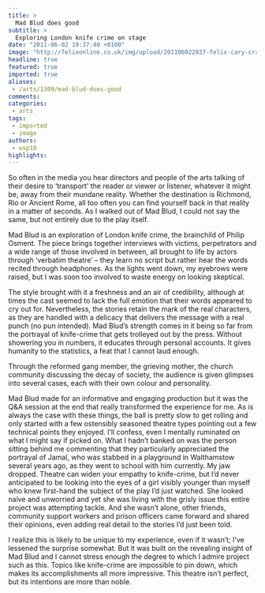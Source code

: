 ```yaml
---
title: >
  Mad Blud does good
subtitle: >
  Exploring London knife crime on stage
date: "2011-06-02 19:37:40 +0100"
image: "http://felixonline.co.uk/img/upload/201106022037-felix-cary-crankson.jpg"
headline: true
featured: true
imported: true
aliases:
 - /arts/1309/mad-blud-does-good
comments:
categories:
 - arts
tags:
 - imported
 - image
authors:
 - wsp10
highlights:
---
```


So often in the media you hear directors and people of the arts talking of their desire to ‘transport’ the reader or viewer or listener, whatever it might be, away from their mundane reality. Whether the destination is Richmond, Rio or Ancient Rome, all too often you can find yourself back in that reality in a matter of seconds. As I walked out of Mad Blud, I could not say the same, but not entirely due to the play itself.

Mad Blud is an exploration of London knife crime, the brainchild of Philip Osment. The piece brings together interviews with victims, perpetrators and a wide range of those involved in between, all brought to life by actors through ‘verbatim theatre’ – they learn no script but rather hear the words recited through headphones. As the lights went down, my eyebrows were raised, but I was soon too involved to waste energy on looking skeptical.

The style brought with it a freshness and an air of credibility, although at times the cast seemed to lack the full emotion that their words appeared to cry out for. Nevertheless, the stories retain the mark of the real characters, as they are handled with a delicacy that delivers the message with a real punch (no pun intended). Mad Blud’s strength comes in it being so far from the portrayal of knife-crime that gets trolleyed out by the press. Without showering you in numbers, it educates through personal accounts. It gives humanity to the statistics, a feat that I cannot laud enough.

Through the reformed gang member, the grieving mother, the church community discussing the decay of society, the audience is given glimpses into several cases, each with their own colour and personality.

Mad Blud made for an informative and engaging production but it was the Q&A session at the end that really transformed the experience for me. As is always the case with these things, the ball is pretty slow to get rolling and only started with a few ostensibly seasoned theatre types pointing out a few technical points they enjoyed. I’ll confess, even I mentally ruminated on what I might say if picked on. What I hadn’t banked on was the person sitting behind me commenting that they particularly appreciated the portrayal of Jamal, who was stabbed in a playground in Walthamstow several years ago, as they went to school with him currently. My jaw dropped. Theatre can widen your empathy to knife-crime, but I’d never anticipated to be looking into the eyes of a girl visibly younger than myself who knew first-hand the subject of the play I’d just watched. She looked naïve and unworried and yet she was living with the grisly issue this entire project was attempting tackle. And she wasn’t alone, other friends, community support workers and prison officers came forward and shared their opinions, even adding real detail to the stories I’d just been told.

I realize this is likely to be unique to my experience, even if it wasn’t; I’ve lessened the surprise somewhat. But it was built on the revealing insight of Mad Blud and I cannot stress enough the degree to which I admire project such as this. Topics like knife-crime are impossible to pin down, which makes its accomplishments all more impressive. This theatre isn’t perfect, but its intentions are more than noble.
